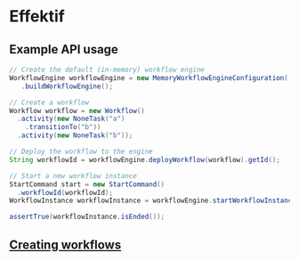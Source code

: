 Effektif
========

## Example API usage

```java
// Create the default (in-memory) workflow engine
WorkflowEngine workflowEngine = new MemoryWorkflowEngineConfiguration()
   .buildWorkflowEngine();

// Create a workflow
Workflow workflow = new Workflow()
  .activity(new NoneTask("a")
    .transitionTo("b"))
  .activity(new NoneTask("b"));

// Deploy the workflow to the engine
String workflowId = workflowEngine.deployWorkflow(workflow).getId();

// Start a new workflow instance
StartCommand start = new StartCommand()
  .workflowId(workflowId);
WorkflowInstance workflowInstance = workflowEngine.startWorkflowInstance(start);

assertTrue(workflowInstance.isEnded());
```

## [Creating workflows](https://github.com/effektif/effektif-oss/tree/master/docs/01-creating-workflows.md)
